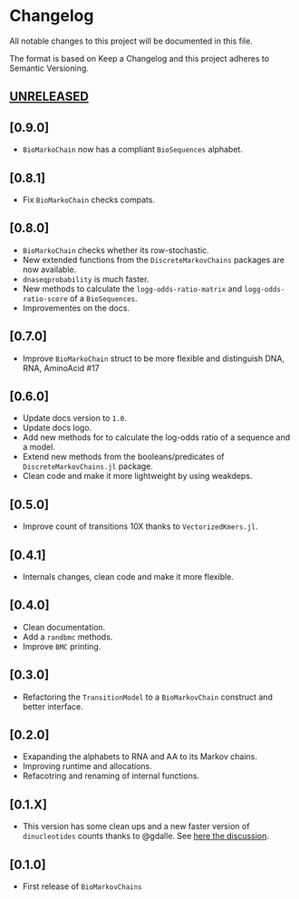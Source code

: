 # Changelog

All notable changes to this project will be documented in this file.

The format is based on Keep a Changelog and this project adheres to Semantic Versioning.

## [UNRELEASED](https://github.com/camilogarciabotero/GeneFinder.jl/compare/v0.0.10...main)

## [0.9.0]

- `BioMarkoChain` now has a compliant `BioSequences` alphabet.

## [0.8.1]

- Fix `BioMarkoChain` checks compats.

## [0.8.0]

- `BioMarkoChain` checks whether its row-stochastic.
- New extended functions from the `DiscreteMarkovChains` packages are now available.
- `dnaseqprobability` is much faster.
- New methods to calculate the `logg-odds-ratio-matrix` and `logg-odds-ratio-score` of a `BioSequences`.
- Improvementes on the docs.

## [0.7.0]

- Improve `BioMarkoChain` struct to be more flexible and distinguish DNA, RNA, AminoAcid #17

## [0.6.0]

- Update docs version to `1.0`.
- Update docs logo.
- Add new methods for to calculate the log-odds ratio of a sequence and a model.
- Extend new methods from the booleans/predicates of `DiscreteMarkovChains.jl` package.
- Clean code and make it more lightweight by using weakdeps.

## [0.5.0]

- Improve count of transitions 10X thanks to `VectorizedKmers.jl`.

## [0.4.1]

- Internals changes, clean code and make it more flexible.

## [0.4.0]

- Clean documentation.
- Add a `randbmc` methods.
- Improve `BMC` printing.

## [0.3.0]

- Refactoring the `TransitionModel` to a `BioMarkovChain` construct and better interface.

## [0.2.0]

- Exapanding the alphabets to RNA and AA to its Markov chains.
- Improving runtime and allocations.
- Refacotring and renaming of internal functions.

## [0.1.X]

- This version has some clean ups and a new faster version of `dinucleotides` counts thanks to @gdalle. See [here the discussion](https://discourse.julialang.org/t/optimizing-dinucleotides-count-in-a-dna-sequence-type-longdna/101583/4?u=camilogarciabotero).

## [0.1.0]

- First release of `BioMarkovChains`
